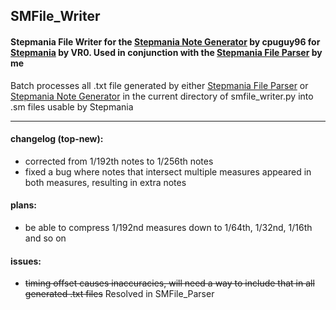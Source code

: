 ## SMFile_Writer
#### Stepmania File Writer for the [Stepmania Note Generator](https://github.com/cpuguy96/stepmania-note-generator) by cpuguy96 for [Stepmania](https://github.com/stepmania/stepmania/wiki/sm) by VR0. Used in conjunction with the [Stepmania File Parser](https://github.com/jhaco/SMFile_Parser) by me

Batch processes all .txt file generated by either [Stepmania File Parser](https://github.com/jhaco/SMFile_Parser) or [Stepmania Note Generator](https://github.com/cpuguy96/stepmania-note-generator) in the current directory of smfile_writer.py into .sm files usable by Stepmania

---

#### changelog (top-new):
- corrected from 1/192th notes to 1/256th notes
- fixed a bug where notes that intersect multiple measures appeared in both measures, resulting in extra notes

#### plans:
- be able to compress 1/192nd measures down to 1/64th, 1/32nd, 1/16th and so on

#### issues:
- ~~timing offset causes inaccuracies, will need a way to include that in all generated .txt files~~ Resolved in SMFile_Parser
